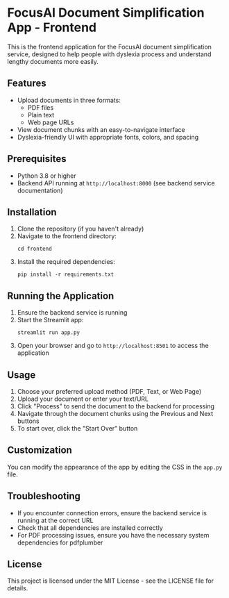 # FocusAI Document Simplification App - Frontend

This is the frontend application for the FocusAI document simplification service, designed to help people with dyslexia process and understand lengthy documents more easily.

## Features

- Upload documents in three formats:
  - PDF files
  - Plain text
  - Web page URLs
- View document chunks with an easy-to-navigate interface
- Dyslexia-friendly UI with appropriate fonts, colors, and spacing

## Prerequisites

- Python 3.8 or higher
- Backend API running at `http://localhost:8000` (see backend service documentation)

## Installation

1. Clone the repository (if you haven't already)
2. Navigate to the frontend directory:
   ```
   cd frontend
   ```
3. Install the required dependencies:
   ```
   pip install -r requirements.txt
   ```

## Running the Application

1. Ensure the backend service is running
2. Start the Streamlit app:
   ```
   streamlit run app.py
   ```
3. Open your browser and go to `http://localhost:8501` to access the application

## Usage

1. Choose your preferred upload method (PDF, Text, or Web Page)
2. Upload your document or enter your text/URL
3. Click "Process" to send the document to the backend for processing
4. Navigate through the document chunks using the Previous and Next buttons
5. To start over, click the "Start Over" button

## Customization

You can modify the appearance of the app by editing the CSS in the `app.py` file.

## Troubleshooting

- If you encounter connection errors, ensure the backend service is running at the correct URL
- Check that all dependencies are installed correctly
- For PDF processing issues, ensure you have the necessary system dependencies for pdfplumber

## License

This project is licensed under the MIT License - see the LICENSE file for details. 